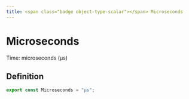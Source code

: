 ```yaml
---
title: <span class="badge object-type-scalar"></span> Microseconds
---
```

# <span class="badge object-type-scalar"></span> Microseconds

Time: microseconds (µs)

## Definition

```typescript
export const Microseconds = "µs";

```
